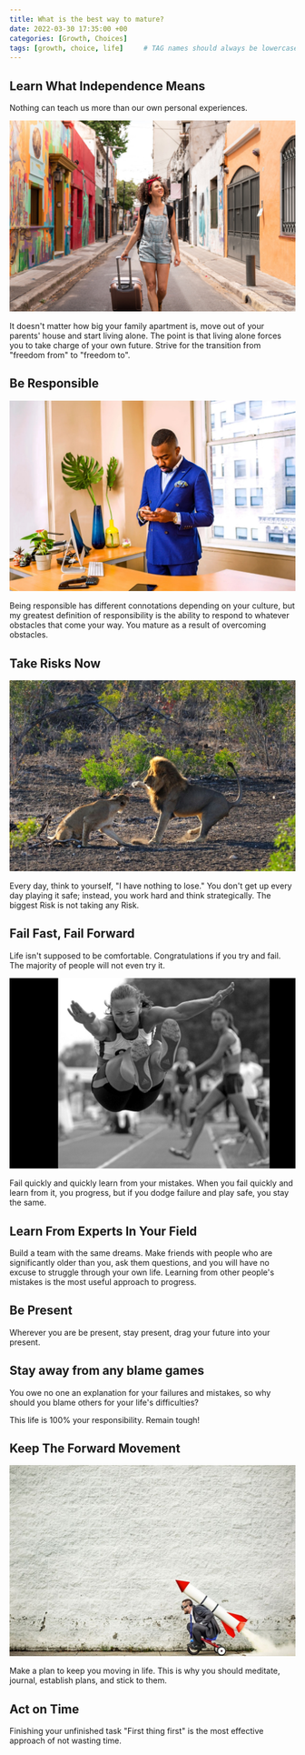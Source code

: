 ```yaml
---
title: What is the best way to mature?
date: 2022-03-30 17:35:00 +00
categories: [Growth, Choices]
tags: [growth, choice, life]     # TAG names should always be lowercase
---
```


## Learn What Independence Means

Nothing can teach us more than our own personal experiences.

![independent woman](/assets/img/independent-woman.png)

It doesn't matter how big your family apartment is, move out of your parents' house and start living alone. The point is that living alone forces you to take charge of your own future. Strive for the transition from "freedom from" to "freedom to".

## Be Responsible

![be Responsible](/assets/img/be-responsible.jpg)

Being responsible has different connotations depending on your culture, but my greatest definition of responsibility is the ability to respond to whatever obstacles that come your way. You mature as a result of overcoming obstacles.

## Take Risks Now

![tak risk](/assets/img/take-risk.jpg)

Every day, think to yourself, "I have nothing to lose." You don't get up every day playing it safe; instead, you work hard and think strategically. The biggest Risk is not taking any Risk.

## Fail Fast, Fail Forward

Life isn't supposed to be comfortable. Congratulations if you try and fail. The majority of people will not even try it.

![fail forward](/assets/img/fail-forward.jpg)

Fail quickly and quickly learn from your mistakes. When you fail quickly and learn from it, you progress, but if you dodge failure and play safe, you stay the same.

## Learn From Experts In Your Field

Build a team with the same dreams. Make friends with people who are significantly older than you, ask them questions, and you will have no excuse to struggle through your own life. Learning from other people's mistakes is the most useful approach to progress.

## Be Present

Wherever you are be present, stay present, drag your future into your present.

## Stay away from any blame games

You owe no one an explanation for your failures and mistakes, so why should you blame others for your life's difficulties?

This life is 100% your responsibility. Remain tough!

## Keep The Forward Movement

![forward movement](/assets/img/forward-movement.jpg)

Make a plan to keep you moving in life. This is why you should meditate, journal, establish plans, and stick to them.

## Act on Time

Finishing your unfinished task "First thing first" is the most effective approach of not wasting time.

